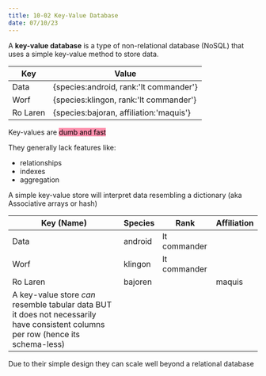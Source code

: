 ```yaml
---
title: 10-02 Key-Value Database
date: 07/10/23
---
```


A **key-value database** is a type of non-relational database (NoSQL) that uses a simple key-value method to store data. 

|Key|Value|
|---|-----|
|Data|{species:android, rank:'lt commander'}|
|Worf|{species:klingon, rank:'lt commander'}|
|Ro Laren|{species:bajoran, affiliation:'maquis'}|

Key-values are <mark style="background: #FF5582A6;">dumb and fast</mark>

They generally lack features like:

* relationships
* indexes
* aggregation

A simple key-value store will interpret data resembling a dictionary (aka Associative arrays or hash)

|Key (Name)|Species|Rank|Affiliation|
|----------|-------|----|-----------|
|Data|android|lt commander||
|Worf|klingon|lt commander||
|Ro Laren|bajoren||maquis|
|A key-value store *can* resemble tabular data BUT it does not necessarily have consistent columns per row (hence its schema-less)||||

Due to their simple design they can scale well beyond a relational database
